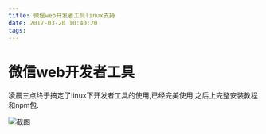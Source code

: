 ```yaml
---
title: 微信web开发者工具linux支持
date: 2017-03-20 10:40:20
tags:
---
```


# 微信web开发者工具

凌晨三点终于搞定了linux下开发者工具的使用,已经完美使用,之后上完整安装教程和npm包.


![截图](/uploads/wechatwebtools.png)
